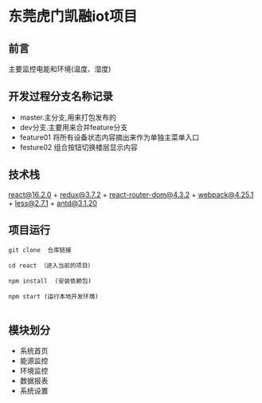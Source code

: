 # 东莞虎门凯融iot项目

## 前言
主要监控电能和环境(温度、湿度)

## 开发过程分支名称记录
- master.主分支,用来打包发布的
- dev分支.主要用来合并feature分支
- feature01 将所有设备状态内容摘出来作为单独主菜单入口
- festure02 组合按钮切换楼层显示内容

## 技术栈

react@16.2.0 + redux@3.7.2 + react-router-dom@4.3.2 + webpack@4.25.1 + less@2.7.1 + antd@3.1.20



## 项目运行

```
git clone  仓库链接

cd react （进入当前的项目）

npm install  (安装依赖包)

npm start (运行本地开发环境)


```

## 模块划分

- 系统首页
- 能源监控
- 环境监控
- 数据报表
- 系统设置


